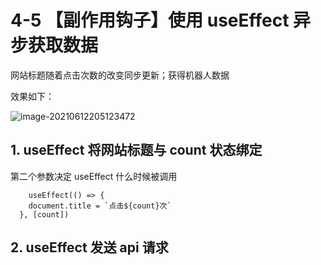 # 4-5 【副作用钩子】使用 useEffect 异步获取数据

网站标题随着点击次数的改变同步更新；获得机器人数据

效果如下：

![image-20210612205123472](https://i.loli.net/2021/06/12/CgSAMoDPl2Tc5JR.png)



## 1. useEffect 将网站标题与 count 状态绑定

第二个参数决定 useEffect 什么时候被调用

```tsx
	useEffect(() => {
    document.title = `点击${count}次`
  }, [count])
```



## 2. useEffect 发送 api 请求
